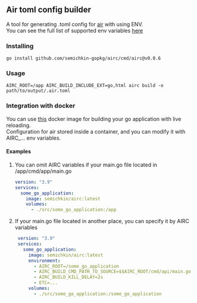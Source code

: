 ## Air toml config builder
A tool for generating .toml config for [air](https://github.com/cosmtrek/air) with using ENV.  
You can see the full list of supported env variables [here](https://github.com/semichkin-gopkg/airc/blob/main/internal/cmd/build.go#L14)

### Installing
`go install github.com/semichkin-gopkg/airc/cmd/airc@v0.0.6`

### Usage
`AIRC_ROOT=/app AIRC_BUILD_INCLUDE_EXT=go,html airc build -o path/to/output/.air.toml`

### Integration with docker
You can use [this](https://hub.docker.com/r/semichkin/airc/tags) docker image for building your go application with live reloading.  
Configuration for air stored inside a container, and you can modify it with AIRC_... env variables.

#### Examples
1. You can omit AIRC variables if your main.go file located in /app/cmd/app/main.go 
    ```yaml
    version: "3.9"
    services:
      some_go_application:
        image: semichkin/airc:latest
        volumes:
          - ./src/some_go_application:/app
    ```
2. If your main.go file located in another place, you can specify it by AIRC variables
   ```yaml
    version: "3.9"
    services:
      some_go_application:
        image: semichkin/airc:latest
        environment:
          - AIRC_ROOT=/some_go_application
          - AIRC_BUILD_CMD_PATH_TO_SOURCE=$$AIRC_ROOT/cmd/api/main.go
          - AIRC_BUILD_KILL_DELAY=2s
          - ETC=...
        volumes:
          - ./src/some_go_application:/some_go_application
    ```